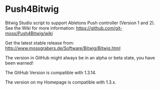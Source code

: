 Push4Bitwig
===========

Bitwig Studio script to support Abletons Push controller (Version 1 and 2).
See the Wiki for more information: https://github.com/git-moss/Push4Bitwig/wiki

Get the latest stable release from: http://www.mossgrabers.de/Software/Bitwig/Bitwig.html

The version in GitHub might always be in an alpha or beta state, you have been warned!

The GitHub Version is compatible with 1.3.14.

The version on my Homepage is compatible with 1.3.x.
